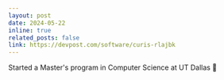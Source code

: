 ```yaml
---
layout: post
date: 2024-05-22
inline: true
related_posts: false
link: https://devpost.com/software/curis-rlajbk
---
```


Started a Master's program in Computer Science at UT Dallas 🎉
